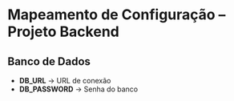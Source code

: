 # Mapeamento de Configuração – Projeto Backend 

## Banco de Dados 
- **DB_URL** → URL de conexão    
- **DB_PASSWORD** → Senha do banco  

